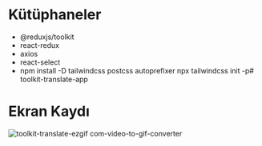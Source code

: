 # Kütüphaneler

- @reduxjs/toolkit
- react-redux
- axios
- react-select
- npm install -D tailwindcss postcss autoprefixer
npx tailwindcss init -p# toolkit-translate-app


# Ekran Kaydı

![toolkit-translate-ezgif com-video-to-gif-converter](https://github.com/user-attachments/assets/043f5eae-2231-41b8-a794-ea925f97997b)
